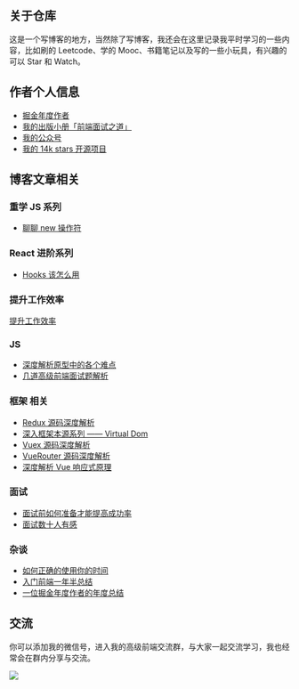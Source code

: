 ## 关于仓库

这是一个写博客的地方，当然除了写博客，我还会在这里记录我平时学习的一些内容，比如刷的 Leetcode、学的 Mooc、书籍笔记以及写的一些小玩具，有兴趣的可以 Star 和 Watch。

## 作者个人信息

- [掘金年度作者](https://juejin.im/user/574f8d8d2e958a005fd4edac/activities)
- [我的出版小册「前端面试之道」](https://juejin.im/book/5bdc715fe51d454e755f75ef?referrer=574f8d8d2e958a005fd4edac)
- [我的公众号](https://user-gold-cdn.xitu.io/2018/12/7/1678800c654a7f34?w=258&h=258&f=jpeg&s=26756)
- [我的 14k stars 开源项目](https://github.com/InterviewMap/CS-Interview-Knowledge-Map)

## 博客文章相关

### 重学 JS 系列

- [聊聊 new 操作符](https://github.com/KieSun/Blog/issues/14)

### React 进阶系列

- [Hooks 该怎么用](https://github.com/KieSun/Blog/issues/15)

### 提升工作效率

[提升工作效率](https://github.com/KieSun/Dream/tree/master/content/efficient)

### JS

- [深度解析原型中的各个难点](https://github.com/KieSun/Blog/issues/2)
- [几道高级前端面试题解析](https://github.com/KieSun/Blog/issues/3)

### 框架 相关

- [Redux 源码深度解析](https://github.com/KieSun/Blog/issues/1)
- [深入框架本源系列 —— Virtual Dom](https://github.com/KieSun/Blog/issues/5)
- [Vuex 源码深度解析](https://github.com/KieSun/Blog/issues/9)
- [VueRouter 源码深度解析](https://github.com/KieSun/Blog/issues/8)
- [深度解析 Vue 响应式原理](https://github.com/KieSun/Blog/issues/7)

### 面试

- [面试前如何准备才能提高成功率](https://github.com/KieSun/Blog/issues/13)
- [面试数十人有感](https://github.com/KieSun/Blog/issues/10)

### 杂谈

- [如何正确的使用你的时间](https://github.com/KieSun/Blog/issues/4)
- [入门前端一年半总结](https://github.com/KieSun/Blog/issues/11)
- [一位掘金年度作者的年度总结](https://github.com/KieSun/Blog/issues/12)

## 交流

你可以添加我的微信号，进入我的高级前端交流群，与大家一起交流学习，我也经常会在群内分享与交流。

![](https://user-gold-cdn.xitu.io/2018/12/27/167eeff36b9ea1a8?w=274&h=357&f=png&s=72221)
